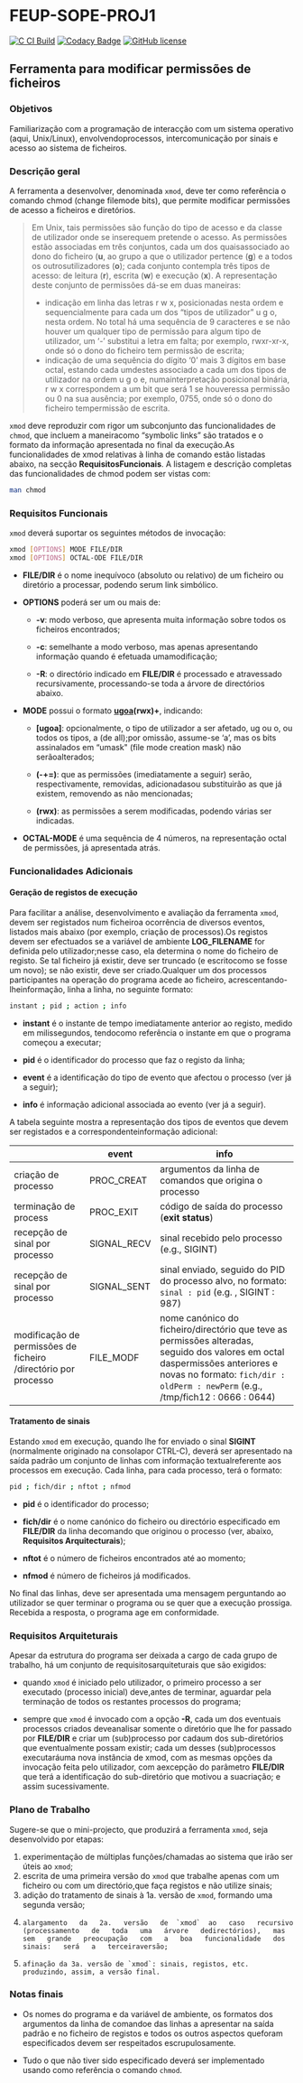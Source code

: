# FEUP-SOPE-PROJ1

[![C CI Build](https://github.com/angelacoelho01/FEUP-SOPE-PROJ1/actions/workflows/c_build.yml/badge.svg)](https://github.com/angelacoelho01/FEUP-SOPE-PROJ1/actions/workflows/c_build.yml)
[![Codacy Badge](https://app.codacy.com/project/badge/Grade/dacd9d83738d4f6c9ad5a1fc7bb11748)](https://www.codacy.com?utm_source=github.com&amp;utm_medium=referral&amp;utm_content=angelacoelho01/FEUP-SOPE-PROJ1&amp;utm_campaign=Badge_Grade)
[![GitHub license](https://img.shields.io/github/license/ctrlMarcio/feup-sope-proj2?color=blue)](https://github.com/angelacoelho01/FEUP-SOPE-PROJ1/blob/main/LICENSE)

## Ferramenta para modificar permissões de ficheiros

### Objetivos
Familiarização com a programação de interacção com um sistema operativo (aqui, Unix/Linux), envolvendoprocessos, intercomunicação por sinais e acesso ao sistema de ficheiros.

### Descrição geral
A ferramenta a desenvolver, denominada `xmod`,  deve ter como referência o comando  chmod  (change filemode bits), que permite modificar permissões de acesso a ficheiros e diretórios.

>   Em Unix, tais permissões são função do tipo de acesso e da classe de utilizador onde se inserequem pretende o acesso. As permissões estão associadas em três conjuntos, cada um dos quaisassociado ao dono do ficheiro (**u**, ao grupo a que o utilizador pertence (**g**) e a todos os outrosutilizadores (**o**); cada conjunto contempla três tipos   de acesso: de leitura (**r**), escrita (**w**) e execução (**x**).
>   A representação deste conjunto de permissões dá-se em duas maneiras:
>   - indicação em linha das letras r w x, posicionadas nesta ordem e sequencialmente para cada um dos “tipos de utilizador” u g o, nesta ordem. No total há uma sequência de 9 caracteres e se não houver um qualquer tipo de permissão para algum tipo de utilizador, um ‘-’ substitui a letra em falta; por exemplo, rwxr-xr-x, onde só o dono do ficheiro tem permissão de escrita;    
>   - indicação de uma sequência do dígito ‘0’ mais 3 dígitos em base octal, estando cada umdestes   associado   a   cada   um   dos   tipos   de   utilizador   na   ordem  u g  o  e,   numainterpretação posicional binária,  r w x  correspondem a um bit que será  1  se houveressa permissão ou 0 na sua ausência; por exemplo, 0755, onde só o dono do ficheiro tempermissão de escrita.

`xmod`  deve reproduzir com rigor um subconjunto das funcionalidades de `chmod`, que incluem a maneiracomo “symbolic links” são tratados e o formato da informação apresentada no final da execução.As funcionalidades de xmod relativas   à linha de comando estão listadas   abaixo, na secção __RequisitosFuncionais__. A listagem e descrição completas das funcionalidades de chmod podem ser vistas com:

```sh
man chmod
```
### Requisitos Funcionais

`xmod` deverá suportar os seguintes métodos de invocação:

```sh
xmod [OPTIONS] MODE FILE/DIR
xmod [OPTIONS] OCTAL-ODE FILE/DIR
```

-   **FILE/DIR** é o nome inequívoco (absoluto ou relativo) de um ficheiro ou diretório a processar, podendo serum link simbólico.

-   **OPTIONS** poderá ser um ou mais de:

    -   **-v**: modo verboso, que apresenta muita informação sobre todos os ficheiros encontrados;

    -   **-c**: semelhante a modo verboso, mas apenas apresentando informação quando é efetuada umamodificação;

    -   **-R**: o directório indicado em **FILE/DIR** é processado e atravessado recursivamente, processando-se toda a árvore de directórios abaixo.

-   **MODE** possui o formato __[ugoa](-+=)(rwx)+__, indicando:
 
    -   **[ugoa]**: opcionalmente, o tipo de utilizador a ser afetado, ug ou o, ou todos os tipos, a (de all);por omissão, assume-se ‘a’, mas os bits assinalados em “umask" (file mode creation mask) não serãoalterados;

    -   **(-+=)**: que as permissões (imediatamente a seguir) serão, respectivamente, removidas, adicionadasou substituirão as que já existem, removendo as não mencionadas;

    -   **(rwx)**: as permissões a serem modificadas, podendo várias ser indicadas.

-   **OCTAL-MODE**  é uma sequência de 4 números, na representação octal de permissões, já apresentada atrás.

### Funcionalidades Adicionais

#### Geração de registos de execução

Para facilitar a análise, desenvolvimento e avaliação da ferramenta `xmod`, devem ser registados num ficheiroa   ocorrência   de   diversos   eventos,   listados   mais   abaixo   (por   exemplo,   criação   de   processos).Os registos devem ser efectuados se a variável de ambiente  **LOG_FILENAME**  for definida pelo utilizador;nesse caso, ela determina o nome do ficheiro de registo. Se tal ficheiro já existir, deve ser truncado (e escritocomo se fosse um novo); se não existir, deve ser criado.Qualquer   um   dos   processos   participantes   na   operação   do   programa   acede   ao   ficheiro,   acrescentando-lheinformação, linha a linha, no seguinte formato:

```sh
instant ; pid ; action ; info
```

-   **instant** é o instante de tempo imediatamente anterior ao registo, medido em milissegundos, tendocomo referência o instante em que o programa começou a executar;

- **pid** é o identificador do processo que faz o registo da linha;

-   **event** é a identificação do tipo de evento que afectou o processo (ver já a seguir);

-   **info** é informação adicional associada ao evento (ver já a seguir).

A tabela seguinte mostra a representação dos tipos de eventos que devem ser registados e a correspondenteinformação adicional:

| | **event** | **info**|
| --- | --- | --- |
| criação de processo | PROC_CREAT | argumentos da linha de comandos que origina o processo |
| terminação de process | PROC_EXIT | código de saída do processo (__exit status__) |
| recepção de sinal por processo | SIGNAL_RECV | sinal recebido pelo processo (e.g., SIGINT) |
| recepção de sinal por processo | SIGNAL_SENT | sinal enviado, seguido do PID do processo alvo, no formato: `sinal : pid` (e.g. , SIGINT : 987) |
| modificação de permissões de ficheiro /directório por processo | FILE_MODF | nome canónico do ficheiro/directório que teve as permissões alteradas, seguido dos valores em octal daspermissões anteriores e novas no formato: `fich/dir : oldPerm : newPerm` (e.g., /tmp/fich12 : 0666 : 0644) |

#### Tratamento de sinais

Estando  `xmod`  em execução, quando lhe for enviado o sinal  **SIGINT**  (normalmente originado na consolapor  CTRL-C),   deverá   ser   apresentado   na   saída   padrão   um   conjunto   de   linhas   com   informação   textualreferente aos processos em execução. Cada linha, para cada processo, terá o formato:

```sh
pid ; fich/dir ; nftot ; nfmod
```

-   **pid** é o identificador do processo;

-   **fich/dir**  é o nome canónico do ficheiro ou directório especificado em  **FILE/DIR**  da linha decomando que originou o processo (ver, abaixo, __Requisitos Arquitecturais__);

-   **nftot** é o número de ficheiros encontrados até ao momento;

-   **nfmod** é número de ficheiros já modificados.

No final das linhas, deve ser apresentada uma mensagem perguntando ao utilizador se quer terminar o programa ou se quer que a execução prossiga. Recebida a resposta, o programa age em conformidade.

### Requisitos Arquiteturais

Apesar da estrutura do programa ser deixada a cargo de cada grupo de trabalho, há um conjunto de requisitosarquiteturais que são exigidos:

-   quando `xmod` é iniciado pelo utilizador, o primeiro processo a ser executado (processo inicial) deve,antes de terminar, aguardar pela terminação de todos os restantes processos do programa;
  
-   sempre   que  `xmod`  é   invocado   com   a   opção  **-R**,   cada   um   dos   eventuais   processos   criados   deveanalisar somente o diretório que lhe for passado por **FILE/DIR** e criar um (sub)processo por cadaum dos sub-diretórios que eventualmente possam existir; cada um desses (sub)processos executaráuma   nova   instância   de  xmod,   com   as   mesmas   opções   da   invocação   feita   pelo   utilizador,   com   aexcepção   do   parâmetro  **FILE/DIR**  que   terá   a   identificação   do   sub-diretório   que   motivou   a   suacriação; e assim sucessivamente.

### Plano de Trabalho

Sugere-se que o mini-projecto, que produzirá a ferramenta `xmod`, seja desenvolvido por etapas:

1.   experimentação de múltiplas funções/chamadas ao sistema que irão ser úteis ao `xmod`;
2.    escrita de uma primeira versão do `xmod` que trabalhe apenas com um ficheiro ou com um directório,que faça registos e não utilize sinais;
3.    adição do tratamento de sinais à 1a. versão de `xmod`, formando uma segunda versão;
4.     alargamento   da   2a.   versão   de  `xmod`  ao   caso   recursivo   (processamento   de   toda   uma   árvore   dedirectórios),   mas   sem   grande   preocupação   com   a   boa   funcionalidade   dos   sinais:   será   a   terceiraversão;
5.     afinação da 3a. versão de `xmod`: sinais, registos, etc. produzindo, assim, a versão final.

### Notas finais

-   Os nomes do programa e da variável de ambiente, os formatos dos argumentos da linha de comandoe das linhas a apresentar na saída padrão e no ficheiro de registos e todos os outros aspectos queforam especificados devem ser respeitados escrupulosamente.

-   Tudo o que não tiver sido especificado deverá ser implementado usando como referência o comando `chmod`.
